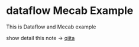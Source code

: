 # dataflow Mecab Example

This is Dataflow and Mecab example

show detail this note ->  [qiita](https://qiita.com/shibacow/items/75a8adcc05be983765f6)




